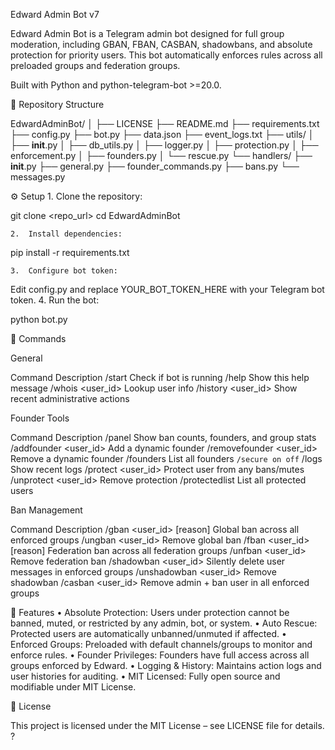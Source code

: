 Edward Admin Bot v7

Edward Admin Bot is a Telegram admin bot designed for full group moderation, including GBAN, FBAN, CASBAN, shadowbans, and absolute protection for priority users. This bot automatically enforces rules across all preloaded groups and federation groups.

Built with Python and python-telegram-bot >=20.0.

📂 Repository Structure

EdwardAdminBot/
│
├── LICENSE
├── README.md
├── requirements.txt
├── config.py
├── bot.py
├── data.json
├── event_logs.txt
├── utils/
│   ├── __init__.py
│   ├── db_utils.py
│   ├── logger.py
│   ├── protection.py
│   ├── enforcement.py
│   ├── founders.py
│   └── rescue.py
└── handlers/
    ├── __init__.py
    ├── general.py
    ├── founder_commands.py
    ├── bans.py
    └── messages.py




⚙️ Setup
	1.	Clone the repository:

git clone <repo_url>
cd EdwardAdminBot


	2.	Install dependencies:

pip install -r requirements.txt


	3.	Configure bot token:
Edit config.py and replace YOUR_BOT_TOKEN_HERE with your Telegram bot token.
	4.	Run the bot:

python bot.py





🤖 Commands

General

Command	Description
/start	Check if bot is running
/help	Show this help message
/whois <user_id>	Lookup user info
/history <user_id>	Show recent administrative actions

Founder Tools

Command	Description
/panel	Show ban counts, founders, and group stats
/addfounder <user_id>	Add a dynamic founder
/removefounder <user_id>	Remove a dynamic founder
/founders	List all founders
`/secure on	off`
/logs	Show recent logs
/protect <user_id>	Protect user from any bans/mutes
/unprotect <user_id>	Remove protection
/protectedlist	List all protected users

Ban Management

Command	Description
/gban <user_id> [reason]	Global ban across all enforced groups
/ungban <user_id>	Remove global ban
/fban <user_id> [reason]	Federation ban across all federation groups
/unfban <user_id>	Remove federation ban
/shadowban <user_id>	Silently delete user messages in enforced groups
/unshadowban <user_id>	Remove shadowban
/casban <user_id>	Remove admin + ban user in all enforced groups




🔐 Features
	•	Absolute Protection: Users under protection cannot be banned, muted, or restricted by any admin, bot, or system.
	•	Auto Rescue: Protected users are automatically unbanned/unmuted if affected.
	•	Enforced Groups: Preloaded with default channels/groups to monitor and enforce rules.
	•	Founder Privileges: Founders have full access across all groups enforced by Edward.
	•	Logging & History: Maintains action logs and user histories for auditing.
	•	MIT Licensed: Fully open source and modifiable under MIT License.







📝 License

This project is licensed under the MIT License – see LICENSE file for details.
?
